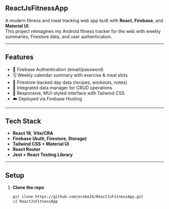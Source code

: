 ## ReactJsFitnessApp

A modern fitness and meal tracking web app built with **React**, **Firebase**, and **Material UI**.  
This project reimagines my Android fitness tracker for the web with weekly summaries, Firestore data, and user authentication.

---

## Features
- 🔐 Firebase Authentication (email/password)
- 🗓️ Weekly calendar summary with exercise & meal slots
- 💾 Firestore-backed day data (recipes, workouts, notes)
- 🧾 Integrated data manager for CRUD operations
- 💬 Responsive, MUI-styled interface with Tailwind CSS
- ☁️ Deployed via Firebase Hosting

---

## Tech Stack
- **React 18**, **Vite/CRA**
- **Firebase (Auth, Firestore, Storage)**
- **Tailwind CSS + Material UI**
- **React Router**
- **Jest + React Testing Library**

---

## Setup
1. **Clone the repo**
   ```bash
   git clone https://github.com/oroke24/ReactJsFitnessApp.git
   cd ReactJsFitnessApp
